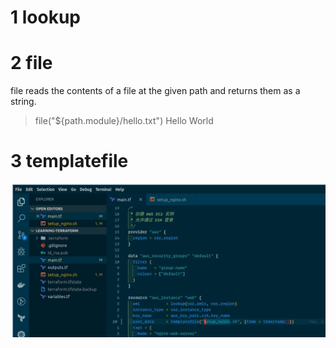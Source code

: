 
# 1 lookup



# 2 file 
file reads the contents of a file at the given path and returns them as a string.

> file("${path.module}/hello.txt")
Hello World



# 3 templatefile

![](image/Pasted%20image%2020231117225551.png)
